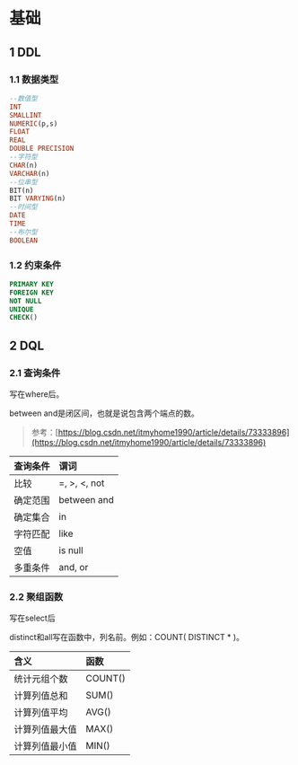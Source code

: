 # 基础

## 1 DDL

### 1.1 数据类型

```sql
--数值型
INT
SMALLINT
NUMERIC(p,s)
FLOAT
REAL
DOUBLE PRECISION
--字符型
CHAR(n)
VARCHAR(n)
--位串型
BIT(n)
BIT VARYING(n)
--时间型
DATE
TIME
--布尔型
BOOLEAN
```

### 1.2 约束条件

```sql
PRIMARY KEY
FOREIGN KEY
NOT NULL
UNIQUE
CHECK()

```

## 2 DQL

### 2.1 查询条件

写在where后。

between and是闭区间，也就是说包含两个端点的数。

> 参考：[https://blog.csdn.net/itmyhome1990/article/details/73333896](https://blog.csdn.net/itmyhome1990/article/details/73333896)

| 查询条件 | 谓词 |
| :--- | :--- |
| 比较 | =, &gt;, &lt;, not |
| 确定范围 | between and |
| 确定集合 | in |
| 字符匹配 | like |
| 空值 | is null |
| 多重条件 | and, or |

### 2.2 聚组函数

写在select后

distinct和all写在函数中，列名前。例如：COUNT\( DISTINCT \* \)。

| 含义 | 函数 |
| :--- | :--- |
| 统计元组个数 | COUNT\(\) |
| 计算列值总和 | SUM\(\) |
| 计算列值平均 | AVG\(\) |
| 计算列值最大值 | MAX\(\) |
| 计算列值最小值 | MIN\(\) |

